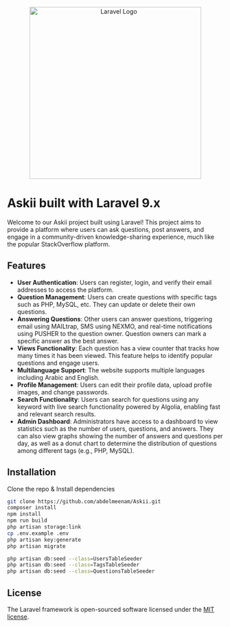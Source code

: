 <p align="center"><a href="https://laravel.com" target="_blank"><img src="https://raw.githubusercontent.com/laravel/art/master/logo-lockup/5%20SVG/2%20CMYK/1%20Full%20Color/laravel-logolockup-cmyk-red.svg" width="400" alt="Laravel Logo"></a></p>
</p>

# Askii built with Laravel 9.x
Welcome to our Askii project built using Laravel! This project aims to provide a platform where users can ask questions, post answers, and engage in a community-driven knowledge-sharing experience, much like the popular StackOverflow platform.

## Features

- **User Authentication**: Users can register, login, and verify their email addresses to access the platform.
- **Question Management**: Users can create questions with specific tags such as PHP, MySQL, etc. They can update or delete their own questions.
- **Answering Questions**: Other users can answer questions, triggering email using MAILtrap, SMS using NEXMO, and real-time notifications using PUSHER  to the question owner. Question owners can mark a specific answer as the best answer.
- **Views Functionality**: Each question has a view counter that tracks how many times it has been viewed. This feature helps to identify popular questions and engage users.
- **Multilanguage Support**: The website supports multiple languages including Arabic and English.
- **Profile Management**: Users can edit their profile data, upload profile images, and change passwords.
- **Search Functionality**: Users can search for questions using any keyword with live search functionality powered by Algolia, enabling fast and relevant search results.
- **Admin Dashboard**: Administrators have access to a dashboard to view statistics such as the number of users, questions, and answers. They can also view graphs showing the number of answers and questions per day, as well as a donut chart to determine the distribution of questions among different tags (e.g., PHP, MySQL).


## Installation
Clone the repo & Install dependencies
```bash
git clone https://github.com/abdelmeenam/Askii.git
composer install
npm install
npm run build
php artisan storage:link
cp .env.example .env
php artisan key:generate
php artisan migrate
```

```bash
php artisan db:seed --class=UsersTableSeeder
php artisan db:seed --class=TagsTableSeeder
php artisan db:seed --class=QuestionsTableSeeder
```






    
## License
The Laravel framework is open-sourced software licensed under the [MIT license](https://opensource.org/licenses/MIT).



